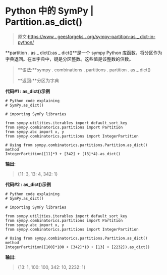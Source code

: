 # Python 中的 SymPy | Partition.as_dict()

> 原文:[https://www . geesforgeks . org/sympy-partition-as _ dict-in-python/](https://www.geeksforgeeks.org/sympy-partition-as_dict-in-python/)

**partition . as _ dict():as _ dict()**是一个 sympy Python 库函数，将分区作为字典返回。在本字典中，键是分区整数。这些值是该整数的倍数。

> **语法:**sympy . combinations . partitions . partition . as _ dict()
> 
> **返回:**分区为字典

**代码#1 : as_dict()示例**

```
# Python code explaining
# SymPy.as_dict()

# importing SymPy libraries

from sympy.utilities.iterables import default_sort_key
from sympy.combinatorics.partitions import Partition
from sympy.abc import x, y
from sympy.combinatorics.partitions import IntegerPartition

# Using from sympy.combinatorics.partitions.Partition.as_dict() method 
IntegerPartition([11]*3 + [342] + [13]*4).as_dict()
```

**输出:**

> {11: 3, 13: 4, 342: 1}

**代码#2 : as_dict()示例**

```
# Python code explaining
# SymPy.as_dict()

# importing SymPy libraries

from sympy.utilities.iterables import default_sort_key
from sympy.combinatorics.partitions import Partition
from sympy.abc import x, y
from sympy.combinatorics.partitions import IntegerPartition

# Using from sympy.combinatorics.partitions.Partition.as_dict() method 
IntegerPartition([100]*100 + [342]*10 + [13] + [2232]).as_dict()
```

**输出:**

> {13: 1, 100: 100, 342: 10, 2232: 1}